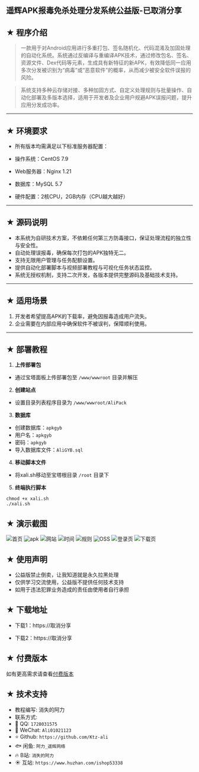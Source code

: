 ## 遥辉APK报毒免杀处理分发系统公益版-已取消分享

## ★ 程序介绍

><p>一款用于对Android应用进行多重打包、签名随机化、代码混淆及加固处理的自动化系统。系统通过反编译与重编译APK技术，通过修改包名、签名、资源文件、Dex代码等元素，生成具有新特征的新APK，有效降低同一应用多次分发被识别为“病毒”或“恶意软件”的概率，从而减少被安全软件误报的风险。</p>

><p>系统支持多种云存储对接、多种加固方式、自定义处理规则与批量操作、自动化部署及多版本选择，适用于开发者及企业用户规避APK误报问题，提升应用分发成功率。</p>

---

## ★ 环境要求

- 所有版本均需满足以下标准服务器配置：

- 操作系统：CentOS 7.9
- Web服务器：Nginx 1.21
- 数据库：MySQL 5.7
- 硬件配置：2核CPU，2GB内存（CPU越大越好）

---

## ★ 源码说明

- 本系统为自研技术方案，不依赖任何第三方防毒接口，保证处理流程的独立性与安全性。
- 自动处理误报毒，确保每次打包的APK独特无二。
- 支持无限用户管理与任务配额设置。
- 提供自动化部署脚本与视频部署教程与可视化任务状态监控。
- 系统无授权机制，支持二次开发，各版本提供完整源码及基础技术支持。

---

## ★ 适用场景

1. 开发者希望提高APK的下载率，避免因报毒造成用户流失。
2. 企业需要在内部应用中确保软件不被误判，保障顺利使用。

---

## ★ 部署教程

1. **上传部署包**  
- 通过宝塔面板上传部署包至 `/www/wwwroot` 目录并解压

2. **创建站点**
- 设置目录列表程序目录为 `/www/wwwroot/AliPack`

3. **数据库**  
- 创建数据库：`apkgyb`
- 用户名：`apkgyb`
- 密码：`apkgyb`
- 导入数据库文件：`AliGYB.sql`

4. **移动脚本文件**
- 将xali.sh移动至宝塔根目录 `/root` 目录下

5. **终端执行脚本**
```
chmod +x xali.sh
./xali.sh

```

## ★ 演示截图

![首页](https://github.com/Ktz-ali/APKMraeds/blob/main/演示图/首页.png)
![apk](https://github.com/Ktz-ali/APKMraeds/blob/main/演示图/apk.png)
![网站](https://github.com/Ktz-ali/APKMraeds/blob/main/演示图/网站.png)
![时间](https://github.com/Ktz-ali/APKMraeds/blob/main/演示图/时间.png)
![规则](https://github.com/Ktz-ali/APKMraeds/blob/main/演示图/规则.png)
![OSS](https://github.com/Ktz-ali/APKMraeds/blob/main/演示图/oss.png)
![登录页](https://github.com/Ktz-ali/APKMraeds/blob/main/演示图/登录页.png)
![下载页](https://github.com/Ktz-ali/APKMraeds/blob/main/演示图/下载页.png)

## ★ 使用声明

- 公益版禁止倒卖，让我知道就是永久拉黑处理
- 仅供学习交流使用，公益版不提供任何技术支持
- 如用于违法犯罪业务造成的责任由使用者自行承担

## ★ 下载地址

- 下载1：https://取消分享

- 下载2：https://取消分享

## ★ 付费版本
如有更高需求请查看[付费版本](https://github.com/Ktz-ali/APKMraeds/blob/main/如有更高需求请看.md)

## ★ 技术支持
- 教程编写: 消失的阿力  
- 联系方式:  
- 📧 QQ: `1728031575`  
- 📱 WeChat: `Ali01021123`
- ⭐️ Github: `https://github.com/Ktz-ali`
- 🐟 闲鱼: `阿力_遥辉网络`
- 🔥 B站: `消失的阿力`
- ☀️ 互站: `https://www.huzhan.com/ishop53338`